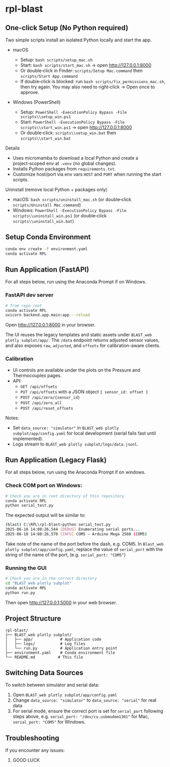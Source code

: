 # rpl-blast

## One-click Setup (No Python required)
Two simple scripts install an isolated Python locally and start the app.

- macOS
  - Setup: `bash scripts/setup_mac.sh`
  - Start: `bash scripts/start_mac.sh` → open http://127.0.0.1:8000
  - Or double‑click in Finder: `scripts/Setup Mac.command` then `scripts/Start App.command`
  - If double‑click is blocked: run `bash scripts/fix_permissions_mac.sh`, then try again. You may also need to right‑click → Open once to approve.

- Windows (PowerShell)
  - Setup: `PowerShell -ExecutionPolicy Bypass -File scripts\\setup_win.ps1`
  - Start: `PowerShell -ExecutionPolicy Bypass -File scripts\\start_win.ps1` → open http://127.0.0.1:8000
  - Or double‑click: `scripts\\setup_win.bat` then `scripts\\start_win.bat`

Details
- Uses micromamba to download a local Python and create a project‑scoped env at `.venv` (no global changes).
- Installs Python packages from `requirements.txt`.
- Customize host/port via env vars `HOST` and `PORT` when running the start scripts.

Uninstall (remove local Python + packages only)
- macOS: `bash scripts/uninstall_mac.sh` (or double‑click `scripts/Uninstall Mac.command`)
- Windows: `PowerShell -ExecutionPolicy Bypass -File scripts\\uninstall_win.ps1` (or double‑click `scripts\\uninstall_win.bat`)

## Setup Conda Environment
```bash
conda env create -f environment.yaml
conda activate RPL
```

## Run Application (FastAPI)
For all steps below, run using the Anaconda Prompt if on Windows.
### FastAPI dev server
```bash
# from repo root
conda activate RPL
uvicorn backend.app.main:app --reload
```
Open http://127.0.0.1:8000 in your browser.

The UI reuses the legacy templates and static assets under `BLAST_web plotly subplot/app/`. The `/data` endpoint returns adjusted sensor values, and also exposes `raw`, `adjusted`, and `offsets` for calibration-aware clients.

### Calibration
- UI controls are available under the plots on the Pressure and Thermocouples pages.
- API:
  - `GET /api/offsets`
  - `PUT /api/offsets` with a JSON object `{ sensor_id: offset }`
  - `POST /api/zero/{sensor_id}`
  - `POST /api/zero_all`
  - `POST /api/reset_offsets`

Notes:
- Set `data_source: "simulator"` in `BLAST_web plotly subplot/app/config.yaml` for local development (serial fails fast until implemented).
- Logs stream to `BLAST_web plotly subplot/logs/data.jsonl`.

## Run Application (Legacy Flask)
For all steps below, run using the Anaconda Prompt if on windows.
### Check COM port on Windows:
```bash
# Check you are in root directory of this repository
conda activate RPL
python serial_test.py
```
The expected output will be similar to:
```bash
(blast) C:\RPL\rpl-blast>python serial_test.py
2025-06-18 14:08:26,544 [DEBUG] Enumerating serial ports...
2025-06-18 14:08:26,570 [INFO] COM5 — Arduino Mega 2560 (COM5)
```
Take note of the name of the port before the dash, e.g. COM5.
In `Blast_web plotly subplot/app/config.yaml`, replace the value of `serial_port` with the string of the name of the port, (e.g. `serial_port: "COM5"`)
### Running the GUI
```bash
# Check you are in the correct directory
cd "BLAST_web plotly subplot"
conda activate RPL
python run.py
```
Then open http://127.0.0.1:5000 in your web browser.

## Project Structure
```
rpl-blast/
├── BLAST_web plotly subplot/
│   ├── app/            # Application code
│   ├── logs/           # Log files
│   └── run.py          # Application entry point
├── environment.yaml    # Conda environment file
└── README.md          # This file
```

## Switching Data Sources
To switch between simulator and serial data:
1. Open `BLAST_web plotly subplot/app/config.yaml`
2. Change `data_source: "simulator"` to `data_source: "serial"` for real data
3. For serial mode, ensure the correct port is set for `serial_port` following steps above, e.g. `serial_port: "/dev/cu.usbmodem1301"` for Mac, `serial_port: "COM5"` for Windows.

## Troubleshooting

If you encounter any issues:
1. GOOD LUCK
